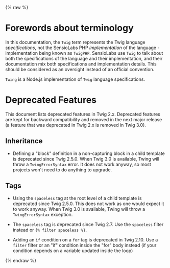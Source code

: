 {% raw %}

# Forewords about terminology

In this documentation, the `Twig` term represents the Twig language *specifications*, not the SensioLabs PHP *implementation* of the language - implementation being known as `TwigPHP`. SensioLabs use `Twig` to talk about both the specifications of the language and their implementation, and their documentation mix both specifications and implementation details. This should be considered as an oversight instead of an official convention.

`Twing` is a Node.js implementation of `Twig` language specifications.

# Deprecated Features

This document lists deprecated features in Twig 2.x. Deprecated features are kept for backward compatibility and removed in the next major release (a feature that was deprecated in Twig 2.x is removed in Twig 3.0).

## Inheritance

* Defining a "block" definition in a non-capturing block in a child template is deprecated since Twig 2.5.0. When Twig 3.0 is available, Twing will throw a `TwingErrorSyntax` error. It does not work anyway, so most projects won't need to do anything to upgrade.

## Tags

* Using the `spaceless` tag at the root level of a child template is deprecated since Twig 2.5.0. This does not work as one would expect it to work anyway. When Twig 3.0 is available, Twing will throw a `TwingErrorSyntax` exception.

* The `spaceless` tag is deprecated since Twig 2.7. Use the `spaceless` filter instead or `{% filter spaceless %}`.

* Adding an `if` condition on a `for` tag is deprecated in Twig 2.10. Use a `filter` filter or an "if" condition inside the "for" body instead (if your condition depends on a variable updated inside the loop)

{% endraw %}